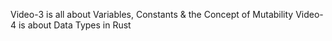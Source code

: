 Video-3 is all about Variables, Constants & the Concept of Mutability
Video-4 is about Data Types in Rust